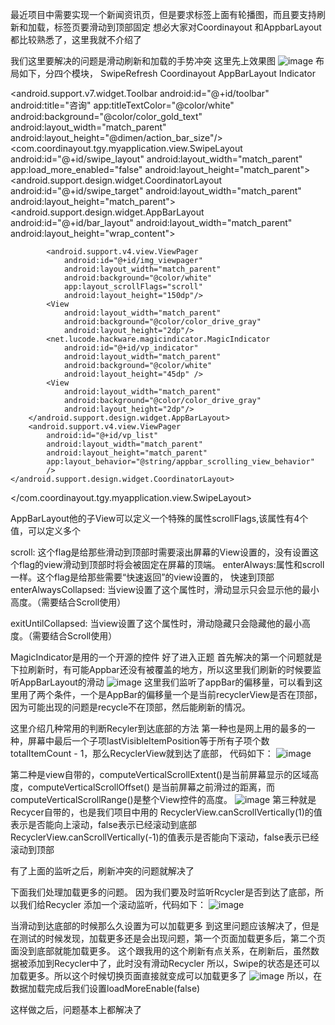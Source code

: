 最近项目中需要实现一个新闻资讯页，但是要求标签上面有轮播图，而且要支持刷新和加载，标签页要滑动到顶部固定
想必大家对Coordinayout 和AppbarLayout都比较熟悉了，这里我就不介绍了

我们这里要解决的问题是滑动刷新和加载的手势冲突
这里先上效果图
![image](https://github.com/yanguangtao/coordinayout/screenshots/20170227213141140.gif)
布局如下，分四个模块，
SwipeRefresh
Coordinayout
AppBarLayout
Indicator

<?xml version="1.0" encoding="utf-8"?>
<LinearLayout   xmlns:android="http://schemas.android.com/apk/res/android"
    xmlns:app="http://schemas.android.com/apk/res-auto"
    android:layout_height="match_parent"
    android:orientation="vertical"
    android:layout_width="match_parent" >
    <android.support.v7.widget.Toolbar
    android:id="@+id/toolbar"
    android:title="咨询"
    app:titleTextColor="@color/white"
    android:background="@color/color_gold_text"
    android:layout_width="match_parent"
    android:layout_height="@dimen/action_bar_size"/>
<com.coordinayout.tgy.myapplication.view.SwipeLayout
    android:id="@+id/swipe_layout"
    android:layout_width="match_parent"
    app:load_more_enabled="false"
    android:layout_height="match_parent">
    <android.support.design.widget.CoordinatorLayout
        android:id="@+id/swipe_target"
        android:layout_width="match_parent"
        android:layout_height="match_parent">
        <android.support.design.widget.AppBarLayout
            android:id="@+id/bar_layout"
            android:layout_width="match_parent"
            android:layout_height="wrap_content">

            <android.support.v4.view.ViewPager
                android:id="@+id/img_viewpager"
                android:layout_width="match_parent"
                android:background="@color/white"
                app:layout_scrollFlags="scroll"
                android:layout_height="150dp"/>
            <View
                android:layout_width="match_parent"
                android:background="@color/color_drive_gray"
                android:layout_height="2dp"/>
            <net.lucode.hackware.magicindicator.MagicIndicator
                android:id="@+id/vp_indicator"
                android:layout_width="match_parent"
                android:background="@color/white"
                android:layout_height="45dp" />
            <View
                android:layout_width="match_parent"
                android:background="@color/color_drive_gray"
                android:layout_height="2dp"/>
        </android.support.design.widget.AppBarLayout>
        <android.support.v4.view.ViewPager
            android:id="@+id/vp_list"
            android:layout_width="match_parent"
            android:layout_height="match_parent"
            app:layout_behavior="@string/appbar_scrolling_view_behavior"
            />
    </android.support.design.widget.CoordinatorLayout>
</com.coordinayout.tgy.myapplication.view.SwipeLayout>
</LinearLayout>

AppBarLayout他的子View可以定义一个特殊的属性scrollFlags,该属性有4个值，可以定义多个

scroll: 这个flag是给那些滑动到顶部时需要滚出屏幕的View设置的，没有设置这个flag的view滑动到顶部时将会被固定在屏幕的顶端。 
enterAlways:属性和scroll一样。这个flag是给那些需要“快速返回”的view设置的， 快速到顶部
enterAlwaysCollapsed: 当view设置了这个属性时，滑动显示只会显示他的最小高度。（需要结合Scroll使用）

exitUntilCollapsed: 当view设置了这个属性时，滑动隐藏只会隐藏他的最小高度。（需要结合Scroll使用）

MagicIndicator是用的一个开源的控件
好了进入正题
首先解决的第一个问题就是下拉刷新时，有可能Appbar还没有被覆盖的地方，所以这里我们刷新的时候要监听AppBarLayout的滑动
![image](https://github.com/yanguangtao/coordinayout/screenshots/QQ截图20170228103908.png)
这里我们监听了appBar的偏移量，可以看到这里用了两个条件，一个是AppBar的偏移量一个是当前recyclerView是否在顶部，因为可能出现的问题是recycle不在顶部，然后能刷新的情况。

这里介绍几种常用的判断Recyler到达底部的方法
第一种也是网上用的最多的一种，屏幕中最后一个子项lastVisibleItemPosition等于所有子项个数totalItemCount - 1，那么RecyclerView就到达了底部， 代码如下：
![image](https://github.com/yanguangtao/coordinayout/screenshots/QQ截图20170228104436.png)

第二种是view自带的，computeVerticalScrollExtent()是当前屏幕显示的区域高度，computeVerticalScrollOffset() 是当前屏幕之前滑过的距离，而computeVerticalScrollRange()是整个View控件的高度。
![image](https://github.com/yanguangtao/coordinayout/screenshots/QQ截图20170228105026.png)
第三种就是Recycer自带的，也是我们项目中用的
RecyclerView.canScrollVertically(1)的值表示是否能向上滚动，false表示已经滚动到底部
RecyclerView.canScrollVertically(-1)的值表示是否能向下滚动，false表示已经滚动到顶部

有了上面的监听之后，刷新冲突的问题就解决了

下面我们处理加载更多的问题。 因为我们要及时监听Rcycler是否到达了底部，所以我们给Recycler 添加一个滚动监听，代码如下：
![image](https://github.com/yanguangtao/coordinayout/screenshots/QQ截图20170228105221.png)



当滑动到达底部的时候那么久设置为可以加载更多
到这里问题应该解决了，但是在测试的时候发现，加载更多还是会出现问题，第一个页面加载更多后，第二个页面没到底部就能加载更多。
这个跟我用的这个刷新有点关系，在刷新后，虽然数据被添加到Recycler中了，此时没有滑动Recycler 所以，Swipe的状态是还可以加载更多。所以这个时候切换页面直接就变成可以加载更多了
![image](https://github.com/yanguangtao/coordinayout/screenshots/QQ截图20170228105357.png)
所以，在数据加载完成后我们设置loadMoreEnable(false)


这样做之后，问题基本上都解决了





